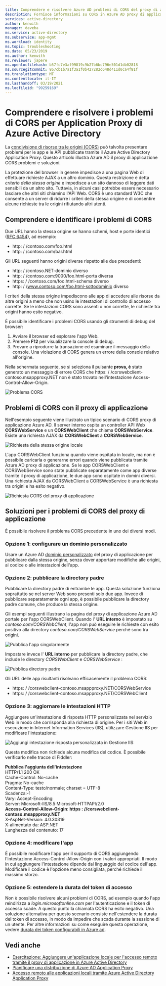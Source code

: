 ```yaml
---
title: Comprendere e risolvere Azure AD problemi di CORS del proxy di applicazione
description: Fornisce informazioni su CORS in Azure AD proxy di applicazione e su come identificare e risolvere i problemi di CORS.
services: active-directory
author: kenwith
manager: daveba
ms.service: active-directory
ms.subservice: app-mgmt
ms.workload: identity
ms.topic: troubleshooting
ms.date: 05/23/2019
ms.author: kenwith
ms.reviewer: japere
ms.openlocfilehash: b57fc7e3af99819c9b27b6bc796e501d1db02818
ms.sourcegitcommit: 867cb1b7a1f3a1f0b427282c648d411d0ca4f81f
ms.translationtype: MT
ms.contentlocale: it-IT
ms.lasthandoff: 03/19/2021
ms.locfileid: "99259169"
---
```

# <a name="understand-and-solve-azure-active-directory-application-proxy-cors-issues"></a>Comprendere e risolvere i problemi di CORS per Application Proxy di Azure Active Directory

La [condivisione di risorse tra le origini (CORS)](https://www.w3.org/TR/cors/) può talvolta presentare problemi per le app e le API pubblicate tramite il Azure Active Directory Application Proxy. Questo articolo illustra Azure AD il proxy di applicazione CORS problemi e soluzioni.

La protezione del browser in genere impedisce a una pagina Web di effettuare richieste AJAX a un altro dominio. Questa restrizione è detta *criterio della stessa origine* e impedisce a un sito dannoso di leggere dati sensibili da un altro sito. Tuttavia, in alcuni casi potrebbe essere necessario lasciare che altri siti chiamino l'API Web. CORS è uno standard W3C che consente a un server di ridurre i criteri della stessa origine e di consentire alcune richieste tra le origini rifiutando altri utenti.

## <a name="understand-and-identify-cors-issues"></a>Comprendere e identificare i problemi di CORS

Due URL hanno la stessa origine se hanno schemi, host e porte identici ([RFC 6454](https://tools.ietf.org/html/rfc6454)), ad esempio:

-   http: \/ /contoso.com/foo.html
-   http: \/ /contoso.com/bar.html

Gli URL seguenti hanno origini diverse rispetto alle due precedenti:

-   http: \/ /contoso.NET-dominio diverso
-   http: \/ /contoso.com:9000/foo.html-porta diversa
-   https: \/ /contoso.com/foo.html-schema diverso
-   http: \/ /www.contoso.com/foo.html-sottodominio diverso

I criteri della stessa origine impediscono alle app di accedere alle risorse da altre origini a meno che non usino le intestazioni di controllo di accesso corrette. Se le intestazioni CORS sono assenti o non corrette, le richieste tra origini hanno esito negativo. 

È possibile identificare i problemi CORS usando gli strumenti di debug del browser:

1. Avviare il browser ed esplorare l'app Web.
1. Premere **F12** per visualizzare la console di debug.
1. Provare a riprodurre la transazione ed esaminare il messaggio della console. Una violazione di CORS genera un errore della console relativo all'origine.

Nella schermata seguente, se si seleziona il pulsante **prova, è** stato generato un messaggio di errore CORS che https: \/ /corswebclient-contoso.msappproxy.NET non è stato trovato nell'intestazione Access-Control-Allow-Origin.

![Problema CORS](./media/application-proxy-understand-cors-issues/image3.png)

## <a name="cors-challenges-with-application-proxy"></a>Problemi di CORS con il proxy di applicazione

Nell'esempio seguente viene illustrato un tipico scenario di CORS proxy di applicazione Azure AD. Il server interno ospita un controller API Web **CORSWebService** e un **CORSWebClient** che chiama **CORSWebService**. Esiste una richiesta AJAX da **CORSWebClient** a **CORSWebService**.

![Richiesta della stessa origine locale](./media/application-proxy-understand-cors-issues/image1.png)

L'app CORSWebClient funziona quando viene ospitata in locale, ma non è possibile caricarla o generarne errori quando viene pubblicata tramite Azure AD proxy di applicazione. Se le app CORSWebClient e CORSWebService sono state pubblicate separatamente come app diverse tramite il proxy di applicazione, le due app sono ospitate in domini diversi. Una richiesta AJAX da CORSWebClient a CORSWebService è una richiesta tra origini e ha esito negativo.

![Richiesta CORS del proxy di applicazione](./media/application-proxy-understand-cors-issues/image2.png)

## <a name="solutions-for-application-proxy-cors-issues"></a>Soluzioni per i problemi di CORS del proxy di applicazione

È possibile risolvere il problema CORS precedente in uno dei diversi modi.

### <a name="option-1-set-up-a-custom-domain"></a>Opzione 1: configurare un dominio personalizzato

Usare un Azure AD [dominio personalizzato](./application-proxy-configure-custom-domain.md) del proxy di applicazione per pubblicare dalla stessa origine, senza dover apportare modifiche alle origini, al codice o alle intestazioni dell'app. 

### <a name="option-2-publish-the-parent-directory"></a>Opzione 2: pubblicare la directory padre

Pubblicare la directory padre di entrambe le app. Questa soluzione funziona soprattutto se nel server Web sono presenti solo due app. Invece di pubblicare separatamente ogni app, è possibile pubblicare la directory padre comune, che produce la stessa origine.

Gli esempi seguenti illustrano la pagina del proxy di applicazione Azure AD portale per l'app CORSWebClient.  Quando l' **URL interno** è impostato su *contoso.com/CORSWebClient*, l'app non può eseguire le richieste con esito positivo alla directory *contoso.com/CORSWebService* perché sono tra origini. 

![Pubblica l'app singolarmente](./media/application-proxy-understand-cors-issues/image4.png)

Impostare invece l' **URL interno** per pubblicare la directory padre, che include le directory *CORSWebClient* e *CORSWebService* :

![Pubblica directory padre](./media/application-proxy-understand-cors-issues/image5.png)

Gli URL delle app risultanti risolvano efficacemente il problema CORS:

- https: \/ /corswebclient-contoso.msappproxy.NET/CORSWebService
- https: \/ /corswebclient-contoso.msappproxy.NET/CORSWebClient

### <a name="option-3-update-http-headers"></a>Opzione 3: aggiornare le intestazioni HTTP

Aggiungere un'intestazione di risposta HTTP personalizzata nel servizio Web in modo che corrisponda alla richiesta di origine. Per i siti Web in esecuzione in Internet Information Services (IIS), utilizzare Gestione IIS per modificare l'intestazione:

![Aggiungi intestazione risposta personalizzata in Gestione IIS](./media/application-proxy-understand-cors-issues/image6.png)

Questa modifica non richiede alcuna modifica del codice. È possibile verificarlo nelle tracce di Fiddler:

**Pubblica l'aggiunta dell'intestazione**\
HTTP/1.1 200 OK \
Cache-Control: No-cache \
Pragma: No-cache \
Content-Type: testo/normale; charset = UTF-8 \
Scadenza:-1 \
Vary: Accept-Encoding \
Server: Microsoft-IIS/8.5 Microsoft-HTTPAPI/2.0 \
**Access-Control-Allow-Origin: https \: //corswebclient-contoso.msappproxy.NET**\
X-AspNet-Version: 4.0.30319 \
X-alimentato da: ASP.NET \
Lunghezza del contenuto: 17

### <a name="option-4-modify-the-app"></a>Opzione 4: modificare l'app

È possibile modificare l'app per il supporto di CORS aggiungendo l'intestazione Access-Control-Allow-Origin con i valori appropriati. Il modo in cui aggiungere l'intestazione dipende dal linguaggio del codice dell'app. Modificare il codice è l'opzione meno consigliata, perché richiede il massimo sforzo.

### <a name="option-5-extend-the-lifetime-of-the-access-token"></a>Opzione 5: estendere la durata del token di accesso

Non è possibile risolvere alcuni problemi di CORS, ad esempio quando l'app reindirizza a *login.microsoftonline.com* per l'autenticazione e il token di accesso scade. A questo punto la chiamata CORS ha esito negativo. Una soluzione alternativa per questo scenario consiste nell'estendere la durata del token di accesso, in modo da impedire che scada durante la sessione di un utente. Per altre informazioni su come eseguire questa operazione, vedere [durata dei token configurabili in Azure ad](../develop/active-directory-configurable-token-lifetimes.md).

## <a name="see-also"></a>Vedi anche
- [Esercitazione: Aggiungere un'applicazione locale per l'accesso remoto tramite il proxy di applicazione in Azure Active Directory](application-proxy-add-on-premises-application.md) 
- [Pianificare una distribuzione di Azure AD Application Proxy](application-proxy-deployment-plan.md) 
- [Accesso remoto alle applicazioni locali tramite Azure Active Directory Application Proxy](application-proxy.md)